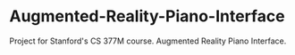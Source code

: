 # Augmented-Reality-Piano-Interface
Project for Stanford's CS 377M course. Augmented Reality Piano Interface. 
